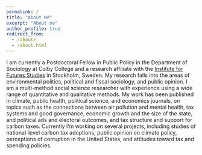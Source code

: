 ```yaml
---
permalink: /
title: "About Me"
excerpt: "About me"
author_profile: true
redirect_from: 
  - /about/
  - /about.html
---
```


I am currently a Postdoctoral Fellow in Public Policy in the Department of Sociology at Colby College and a research affiliate with the [Institute for Futures Studies](https://www.iffs.se/en/) in Stockholm, Sweden. My research falls into the areas of environmental politics, political and fiscal sociology, and public opinion. I am a multi-method social science researcher with experience using a wide range of quantitative and qualitative methods. My work has been published in climate, public health, political science, and economics journals, on topics such as the connections between air pollution and mental health, tax systems and good governance, economic growth and the size of the state, and political ads and electoral outcomes, and tax structure and support for carbon taxes. Currently I’m working on several projects, including studies of national-level carbon tax adoptions, public opinion on climate policy, perceptions of corruption in the United States, and attitudes toward tax and spending policies.

